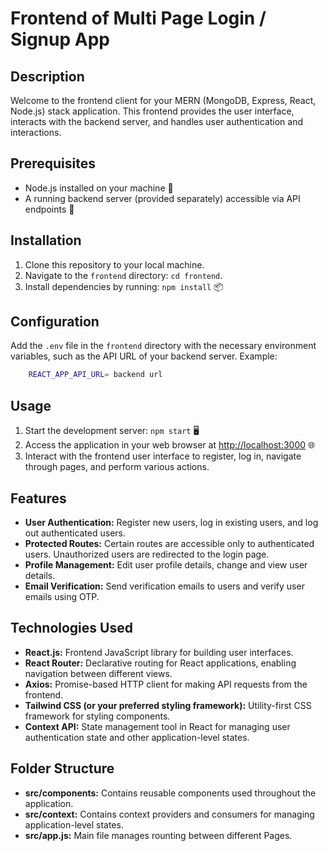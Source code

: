 # Frontend of Multi Page Login / Signup App

## Description

Welcome to the frontend client for your MERN (MongoDB, Express, React, Node.js) stack application. This frontend provides the user interface, interacts with the backend server, and handles user authentication and interactions.

## Prerequisites

- Node.js installed on your machine 🚀
- A running backend server (provided separately) accessible via API endpoints 📡

## Installation

1. Clone this repository to your local machine.
2. Navigate to the `frontend` directory: `cd frontend`.
3. Install dependencies by running: `npm install` 📦

## Configuration

Add the `.env` file in the `frontend` directory with the necessary environment variables, such as the API URL of your backend server. Example:

```bash
    REACT_APP_API_URL= backend url
```

## Usage

1. Start the development server: `npm start` 🖥️
2. Access the application in your web browser at [http://localhost:3000](http://localhost:3000) 🌐
3. Interact with the frontend user interface to register, log in, navigate through pages, and perform various actions.

## Features

- **User Authentication:** Register new users, log in existing users, and log out authenticated users.
- **Protected Routes:** Certain routes are accessible only to authenticated users. Unauthorized users are redirected to the login page.
- **Profile Management:** Edit user profile details, change and view user details.
- **Email Verification:** Send verification emails to users and verify user emails using OTP.

## Technologies Used

- **React.js:** Frontend JavaScript library for building user interfaces.
- **React Router:** Declarative routing for React applications, enabling navigation between different views.
- **Axios:** Promise-based HTTP client for making API requests from the frontend.
- **Tailwind CSS (or your preferred styling framework):** Utility-first CSS framework for styling components.
- **Context API:** State management tool in React for managing user authentication state and other application-level states.

## Folder Structure

- **src/components:** Contains reusable components used throughout the application.
- **src/context:** Contains context providers and consumers for managing application-level states.
- **src/app.js:** Main file manages rounting between different Pages.
